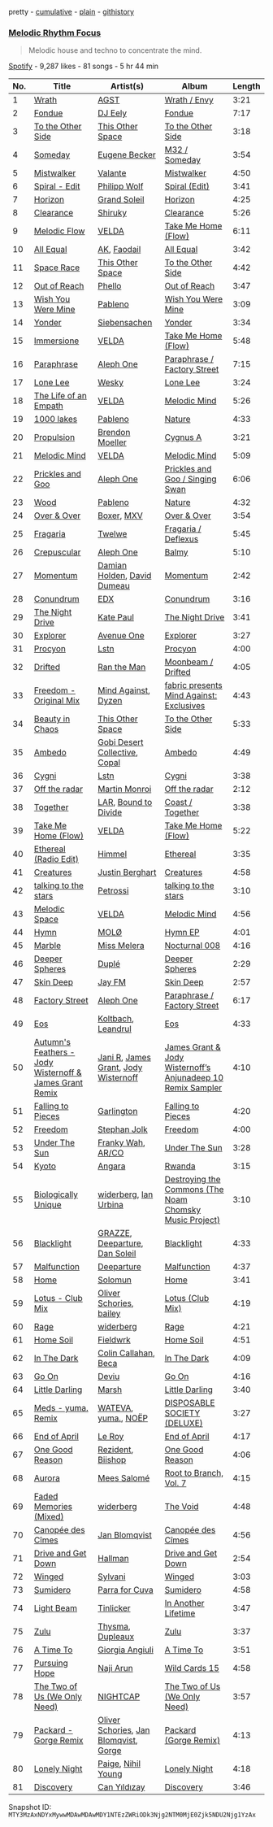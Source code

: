 pretty - [cumulative](/playlists/cumulative/37i9dQZF1DX6Hxkvl9MShf.md) - [plain](/playlists/plain/37i9dQZF1DX6Hxkvl9MShf) - [githistory](https://github.githistory.xyz/mackorone/spotify-playlist-archive/blob/main/playlists/plain/37i9dQZF1DX6Hxkvl9MShf)

### [Melodic Rhythm Focus](https://open.spotify.com/playlist/37i9dQZF1DX6Hxkvl9MShf)

> Melodic house and techno to concentrate the mind.

[Spotify](https://open.spotify.com/user/spotify) - 9,287 likes - 81 songs - 5 hr 44 min

| No. | Title | Artist(s) | Album | Length |
|---|---|---|---|---|
| 1 | [Wrath](https://open.spotify.com/track/0nxEpiRh6ja8YxKTR8kCkO) | [AGST](https://open.spotify.com/artist/0P5MXX9jXK95yuTDArYkDI) | [Wrath / Envy](https://open.spotify.com/album/1dCtDbppPhPtiIl3ZCkfFu) | 3:21 |
| 2 | [Fondue](https://open.spotify.com/track/1pZldGjxSdpj7762vA8K2M) | [DJ Eely](https://open.spotify.com/artist/1pWq7WE6SgN6KxOFXD3w80) | [Fondue](https://open.spotify.com/album/4vXCNj1pri5Rh1RyplbD25) | 7:17 |
| 3 | [To the Other Side](https://open.spotify.com/track/0WQvuT8ShwwdwCAy86vjvA) | [This Other Space](https://open.spotify.com/artist/6lhdbR7pr8RR29VgTh2lqT) | [To the Other Side](https://open.spotify.com/album/5o5mo6GTWRfGwssThNcnij) | 3:18 |
| 4 | [Someday](https://open.spotify.com/track/7mp30d3iokq9QJVuJrCr47) | [Eugene Becker](https://open.spotify.com/artist/0CyuzTTSv7rrrgSkbereey) | [M32 / Someday](https://open.spotify.com/album/1swX91V0758v64RezrjdUk) | 3:54 |
| 5 | [Mistwalker](https://open.spotify.com/track/29HBY8bz6ut3ePI9VyEtx5) | [Valante](https://open.spotify.com/artist/3s1vSYK2eb5fflFHezIbUh) | [Mistwalker](https://open.spotify.com/album/6r0JeC4CfopkU0otpIKqTg) | 4:50 |
| 6 | [Spiral \- Edit](https://open.spotify.com/track/555xHSjplKrHgZteVOwJ7R) | [Philipp Wolf](https://open.spotify.com/artist/6uKv2ihEYpsDwWOW6pv1aH) | [Spiral \(Edit\)](https://open.spotify.com/album/1Xycot3BuBMYXvCFRMeZ88) | 3:41 |
| 7 | [Horizon](https://open.spotify.com/track/5XS5y3JmxNyp39AM1G5LKc) | [Grand Soleil](https://open.spotify.com/artist/7dhbDPq0PhEbcf3PB1f4R8) | [Horizon](https://open.spotify.com/album/0UvAiiyVwwmZ0z0YowDcxK) | 4:25 |
| 8 | [Clearance](https://open.spotify.com/track/4Xs8dQwj1Ic4FyCcCyRKYq) | [Shiruky](https://open.spotify.com/artist/1Tr7ffkJ66E8bXTm2g7uEM) | [Clearance](https://open.spotify.com/album/32i7uXRwJK36jBrjndQ7m8) | 5:26 |
| 9 | [Melodic Flow](https://open.spotify.com/track/6yfkhmXK9eBGGrBMR3ypzt) | [VELDA](https://open.spotify.com/artist/4qJI9uNSis7Qi4J1q1Eufn) | [Take Me Home \(Flow\)](https://open.spotify.com/album/4b2TWiGPq0iDNzYKyndF3f) | 6:11 |
| 10 | [All Equal](https://open.spotify.com/track/18l96LCRzEegdK7snU2DFF) | [AK](https://open.spotify.com/artist/33Cf4O1KAVbtQa00scMi2A), [Faodail](https://open.spotify.com/artist/7p53fRMaR9h4Ri162E5LGi) | [All Equal](https://open.spotify.com/album/1mv4eGXzEDCUmKnf43FUQS) | 3:42 |
| 11 | [Space Race](https://open.spotify.com/track/0xwdddgB2jZ93gUE2MmLQY) | [This Other Space](https://open.spotify.com/artist/6lhdbR7pr8RR29VgTh2lqT) | [To the Other Side](https://open.spotify.com/album/5o5mo6GTWRfGwssThNcnij) | 4:42 |
| 12 | [Out of Reach](https://open.spotify.com/track/7Bp5A16DdqfuQRT8VycDyD) | [Phello](https://open.spotify.com/artist/6TArvryQ2YjjufQdezlUUh) | [Out of Reach](https://open.spotify.com/album/51NhUnwkhYgymplSpEOndN) | 3:47 |
| 13 | [Wish You Were Mine](https://open.spotify.com/track/3nTWBIjPDUWuuAfIdgQgxi) | [Pableno](https://open.spotify.com/artist/3Yx4eLSofQtpIvtTGcM77h) | [Wish You Were Mine](https://open.spotify.com/album/5wbyzmz1QgQ2B9K5NSoaGL) | 3:09 |
| 14 | [Yonder](https://open.spotify.com/track/5MIMRwC9I4SP48zoMhAbwh) | [Siebensachen](https://open.spotify.com/artist/1LysQsO6Eq11YuvI300Imv) | [Yonder](https://open.spotify.com/album/7yHZPzZKRtYgTBxNP71Eg1) | 3:34 |
| 15 | [Immersione](https://open.spotify.com/track/0vMZDUNKHsu10R8spLzXol) | [VELDA](https://open.spotify.com/artist/4qJI9uNSis7Qi4J1q1Eufn) | [Take Me Home \(Flow\)](https://open.spotify.com/album/4b2TWiGPq0iDNzYKyndF3f) | 5:48 |
| 16 | [Paraphrase](https://open.spotify.com/track/6UxZrWzjU4awYqpqVyFgNi) | [Aleph One](https://open.spotify.com/artist/3oYNb7aE6uwlrEi6mehZeP) | [Paraphrase / Factory Street](https://open.spotify.com/album/7grBNquVmoGIx7asud1VLg) | 7:15 |
| 17 | [Lone Lee](https://open.spotify.com/track/456Hy3jnUpaJCd1pYbdqSa) | [Wesky](https://open.spotify.com/artist/2Qe7rgMOTEP0nIJdY6mqVn) | [Lone Lee](https://open.spotify.com/album/6K6Zy1aiJoQJEPKeYBaw8e) | 3:24 |
| 18 | [The Life of an Empath](https://open.spotify.com/track/6SKHpIBF0zImsmqmRkgvwp) | [VELDA](https://open.spotify.com/artist/4qJI9uNSis7Qi4J1q1Eufn) | [Melodic Mind](https://open.spotify.com/album/6U1k2aJKB0xIeHXAeG52mS) | 5:26 |
| 19 | [1000 lakes](https://open.spotify.com/track/49xFTW2nKbhkGqRTVzWeUc) | [Pableno](https://open.spotify.com/artist/3Yx4eLSofQtpIvtTGcM77h) | [Nature](https://open.spotify.com/album/5zeYZeKbnrF0jNt6AYCHY4) | 4:33 |
| 20 | [Propulsion](https://open.spotify.com/track/5sHP9Y0mhhxC1j7AtsqOvT) | [Brendon Moeller](https://open.spotify.com/artist/3V3T5haMWZGfFxqVsAB9oB) | [Cygnus A](https://open.spotify.com/album/0YH8iHF3YgylIRIdlL6bGV) | 3:21 |
| 21 | [Melodic Mind](https://open.spotify.com/track/4vRHOvD3C0sESg8srdkunk) | [VELDA](https://open.spotify.com/artist/4qJI9uNSis7Qi4J1q1Eufn) | [Melodic Mind](https://open.spotify.com/album/6U1k2aJKB0xIeHXAeG52mS) | 5:09 |
| 22 | [Prickles and Goo](https://open.spotify.com/track/3anEkpGQT5hDxtPwtX4itO) | [Aleph One](https://open.spotify.com/artist/3oYNb7aE6uwlrEi6mehZeP) | [Prickles and Goo / Singing Swan](https://open.spotify.com/album/02HQv9kLC7kNf5jtcVP7mc) | 6:06 |
| 23 | [Wood](https://open.spotify.com/track/1jySrrqnp7ux50ZdKFCwTZ) | [Pableno](https://open.spotify.com/artist/3Yx4eLSofQtpIvtTGcM77h) | [Nature](https://open.spotify.com/album/5zeYZeKbnrF0jNt6AYCHY4) | 4:32 |
| 24 | [Over & Over](https://open.spotify.com/track/7LtMkKuPFGYkzCmKsn9Iqs) | [Boxer](https://open.spotify.com/artist/2BCF7CstRXVyyH72etqztG), [MXV](https://open.spotify.com/artist/2CGL9R0HbeFEJgZ7b1ShHG) | [Over & Over](https://open.spotify.com/album/1MN98hNKJJ2vwqeuUxafaC) | 3:54 |
| 25 | [Fragaria](https://open.spotify.com/track/5SFYmIfbzjnoQuteQ4CuKi) | [Twelwe](https://open.spotify.com/artist/0cXv4l0iCzhQrRljsAQyQW) | [Fragaria / Deflexus](https://open.spotify.com/album/07f55XYO4bXC7cnaFz2l2C) | 5:45 |
| 26 | [Crepuscular](https://open.spotify.com/track/5mFUHYZXlZhiSdqKmscDcU) | [Aleph One](https://open.spotify.com/artist/3oYNb7aE6uwlrEi6mehZeP) | [Balmy](https://open.spotify.com/album/2w24KFSj3y18ardZ75SIMm) | 5:10 |
| 27 | [Momentum](https://open.spotify.com/track/0dwUqHfuKGhtYCChyeLyxX) | [Damian Holden](https://open.spotify.com/artist/6VgyMZzlNejIhFh7Yn6SlM), [David Dumeau](https://open.spotify.com/artist/7w0cV0FuzKwIknB51cxzfQ) | [Momentum](https://open.spotify.com/album/1QsITkVjzy1Rx4AqYNUAsZ) | 2:42 |
| 28 | [Conundrum](https://open.spotify.com/track/7EmY6KCl1EF5FbieZznTrL) | [EDX](https://open.spotify.com/artist/7GMot9WvBYqhhJz92vhBp6) | [Conundrum](https://open.spotify.com/album/53LSWUnOo7bskTO0acMR2C) | 3:16 |
| 29 | [The Night Drive](https://open.spotify.com/track/5hb2q1B9k3GbH5S5G7St8V) | [Kate Paul](https://open.spotify.com/artist/1anQkfV3WidZBDrdAQwAsx) | [The Night Drive](https://open.spotify.com/album/3E5OpinsSZ2ZftAEfNjr7E) | 3:41 |
| 30 | [Explorer](https://open.spotify.com/track/73ZGLBW8CcalAp74aNp04Z) | [Avenue One](https://open.spotify.com/artist/36aAN3R8JUJBcInylswfxA) | [Explorer](https://open.spotify.com/album/6RzLGMfBS4YSydph8v3X7G) | 3:27 |
| 31 | [Procyon](https://open.spotify.com/track/5gvDnP06VUVHoXguSa61GN) | [Lstn](https://open.spotify.com/artist/0OO1zgX3CUfJQwoOEBSKSp) | [Procyon](https://open.spotify.com/album/07rzxct9bZTdMmoVlE0g7g) | 4:00 |
| 32 | [Drifted](https://open.spotify.com/track/57H1bcqbsyrGHfTebZddzy) | [Ran the Man](https://open.spotify.com/artist/69lVKiR03uaDrGqEgOC2gu) | [Moonbeam / Drifted](https://open.spotify.com/album/7lgjYTyAR0PUXAKaOnB4JN) | 4:05 |
| 33 | [Freedom \- Original Mix](https://open.spotify.com/track/55PaZ1kAp9GbEq4EKvnkjy) | [Mind Against](https://open.spotify.com/artist/48LWLoeY0dhwaiX1FRsn72), [Dyzen](https://open.spotify.com/artist/4iBwpHcklqLJMHgrTEHEYl) | [fabric presents Mind Against: Exclusives](https://open.spotify.com/album/0ATO1xXlH9Y6g6TyqA46ZS) | 4:43 |
| 34 | [Beauty in Chaos](https://open.spotify.com/track/6yP5OEYCfYX5xldBO2MEVA) | [This Other Space](https://open.spotify.com/artist/6lhdbR7pr8RR29VgTh2lqT) | [To the Other Side](https://open.spotify.com/album/5o5mo6GTWRfGwssThNcnij) | 5:33 |
| 35 | [Ambedo](https://open.spotify.com/track/2zM04tPo64cBenFH8ySe4j) | [Gobi Desert Collective](https://open.spotify.com/artist/2w0J6UmL0Unhj5yqE7rlfp), [Copal](https://open.spotify.com/artist/1LjHpgBTL94CVnf7IWq0es) | [Ambedo](https://open.spotify.com/album/37FhL6sBiGuKD8sQwaXIl7) | 4:49 |
| 36 | [Cygni](https://open.spotify.com/track/6YZ9SMO6M3xiLFdSGTDF16) | [Lstn](https://open.spotify.com/artist/0OO1zgX3CUfJQwoOEBSKSp) | [Cygni](https://open.spotify.com/album/1bisz6k9iWqxXgFhI40NDk) | 3:38 |
| 37 | [Off the radar](https://open.spotify.com/track/6LpCOSM7ti0RkktlPHPBbK) | [Martin Monroi](https://open.spotify.com/artist/4IB5E37eyDYzrP0nQPogaq) | [Off the radar](https://open.spotify.com/album/1KmL8xWaFnWAWMbistk5L6) | 2:12 |
| 38 | [Together](https://open.spotify.com/track/1GPFWNzYJMZrrrspWyfzLn) | [LAR](https://open.spotify.com/artist/2w3NdJswSn39l3TU9vIRq0), [Bound to Divide](https://open.spotify.com/artist/5nQ7llwdZYT6MWMeLLe8dc) | [Coast / Together](https://open.spotify.com/album/7k8M4tm1mp1DfdVTcTtItQ) | 3:38 |
| 39 | [Take Me Home \(Flow\)](https://open.spotify.com/track/1rl7OIW7etWxE0AoSBgOr9) | [VELDA](https://open.spotify.com/artist/4qJI9uNSis7Qi4J1q1Eufn) | [Take Me Home \(Flow\)](https://open.spotify.com/album/4b2TWiGPq0iDNzYKyndF3f) | 5:22 |
| 40 | [Ethereal \(Radio Edit\)](https://open.spotify.com/track/4I1craJ9AQ0urnj2w2MRN7) | [Himmel](https://open.spotify.com/artist/2SaSegJV3zAzlLOiQTFXKm) | [Ethereal](https://open.spotify.com/album/4RKhGmT9AL6NnoSLHHNQZd) | 3:35 |
| 41 | [Creatures](https://open.spotify.com/track/2Xu88uUM8dvRSzsZa8Tm2W) | [Justin Berghart](https://open.spotify.com/artist/2U8TggBhPjlTITew6Z3Dgt) | [Creatures](https://open.spotify.com/album/4GSSe42yWKGReogQuuUfuE) | 4:58 |
| 42 | [talking to the stars](https://open.spotify.com/track/7nPMoLmBEkX5RZJFu69yBJ) | [Petrossi](https://open.spotify.com/artist/292Qxue6mDhhn2lAb1UTPY) | [talking to the stars](https://open.spotify.com/album/0QYLpRpeFBLc9ZluwNesya) | 3:10 |
| 43 | [Melodic Space](https://open.spotify.com/track/7ojus18AAOWFneqLSxRyTn) | [VELDA](https://open.spotify.com/artist/4qJI9uNSis7Qi4J1q1Eufn) | [Melodic Mind](https://open.spotify.com/album/6U1k2aJKB0xIeHXAeG52mS) | 4:56 |
| 44 | [Hymn](https://open.spotify.com/track/1v2jFLpXe18CqSMhoCTwzN) | [MOLØ](https://open.spotify.com/artist/29k6IUtkDp9ErAaJrh1Tlg) | [Hymn EP](https://open.spotify.com/album/7zm4nHUqUFvw1ELqgzUKIc) | 4:01 |
| 45 | [Marble](https://open.spotify.com/track/7w2Uz5hNCkrKjfgzvvNe6i) | [Miss Melera](https://open.spotify.com/artist/3P7dBiGBrfbqVE1Etbr9f1) | [Nocturnal 008](https://open.spotify.com/album/1zO69WjJDc7QBGpDbscldx) | 4:16 |
| 46 | [Deeper Spheres](https://open.spotify.com/track/1pKglyymqDNY0yXIv94ztW) | [Duplé](https://open.spotify.com/artist/1Mxkl3Mm7sbelsKWiXTfSf) | [Deeper Spheres](https://open.spotify.com/album/31jWTV8wMy7Q12z5ENEWWl) | 2:29 |
| 47 | [Skin Deep](https://open.spotify.com/track/1CAozfu6bPDxaKe39x030x) | [Jay FM](https://open.spotify.com/artist/0XHQV1DM8cqEJrB4gRuogs) | [Skin Deep](https://open.spotify.com/album/3pejPyeMAWaEasm6SzmURn) | 2:57 |
| 48 | [Factory Street](https://open.spotify.com/track/2F58Ag9vbwo45IiAAuDgK0) | [Aleph One](https://open.spotify.com/artist/3oYNb7aE6uwlrEi6mehZeP) | [Paraphrase / Factory Street](https://open.spotify.com/album/7grBNquVmoGIx7asud1VLg) | 6:17 |
| 49 | [Eos](https://open.spotify.com/track/4zt4GY2HQIed2cPBjfgYyB) | [Koltbach](https://open.spotify.com/artist/7Gh2MFtYW3bviFGoult3NI), [Leandrul](https://open.spotify.com/artist/4Snz0sv7XxepVcywmQo8kH) | [Eos](https://open.spotify.com/album/4hQmFFx2NcIWdNgctEmOtJ) | 4:33 |
| 50 | [Autumn's Feathers \- Jody Wisternoff & James Grant Remix](https://open.spotify.com/track/7fY7uNpeE0Ltj4bRjbC6fe) | [Jani R](https://open.spotify.com/artist/2amVBLl47zl2VpBbJwCRvZ), [James Grant](https://open.spotify.com/artist/45fFrwMq6sPP5P4k1qqFi7), [Jody Wisternoff](https://open.spotify.com/artist/5gTVJRQmuS88nOhhdHqErL) | [James Grant & Jody Wisternoff’s Anjunadeep 10 Remix Sampler](https://open.spotify.com/album/7wWaddZcwkHrjzrUHj8Hdv) | 4:10 |
| 51 | [Falling to Pieces](https://open.spotify.com/track/414f1otLrNbnkbp1y64Kad) | [Garlington](https://open.spotify.com/artist/0vpphNRtTdCcdrPShcqszB) | [Falling to Pieces](https://open.spotify.com/album/48doydsi6ECHFAtzvg7Ibh) | 4:20 |
| 52 | [Freedom](https://open.spotify.com/track/2bHGHbsFmjQdmdE7hZSKr6) | [Stephan Jolk](https://open.spotify.com/artist/7w0ddx9rFndvpiqO1VOxJM) | [Freedom](https://open.spotify.com/album/4GPawXGx2GGTfN8dPKUBI9) | 4:00 |
| 53 | [Under The Sun](https://open.spotify.com/track/1eKSPMRzGdglxelX3kyrqc) | [Franky Wah](https://open.spotify.com/artist/3IG3Ub4ra8AuSxCFDVkVco), [AR/CO](https://open.spotify.com/artist/7mGI9Sd66FqHjIkwzkgbG7) | [Under The Sun](https://open.spotify.com/album/0nOe03llpGGQNH6Zjyj20Z) | 3:28 |
| 54 | [Kyoto](https://open.spotify.com/track/0tPk6OPi760BD6C5WtqcqG) | [Angara](https://open.spotify.com/artist/14MtSANT6PClR71nsqXhy3) | [Rwanda](https://open.spotify.com/album/2EJha1iSDvG06t7tUrkrnV) | 3:15 |
| 55 | [Biologically Unique](https://open.spotify.com/track/1w0YqmsRPGnUhw5WPCjbwL) | [widerberg](https://open.spotify.com/artist/6ob0DwL4uI6eR5i9cc5tNn), [Ian Urbina](https://open.spotify.com/artist/7miGJahGF5JYOunptmXsQz) | [Destroying the Commons \(The Noam Chomsky Music Project\)](https://open.spotify.com/album/5j49qhDj0R2sNiYhyvsgUl) | 3:10 |
| 56 | [Blacklight](https://open.spotify.com/track/1xuwXSZMBXvgASjegHXftC) | [GRAZZE](https://open.spotify.com/artist/4NyGWI0UeGa6jOyRDLawjt), [Deeparture](https://open.spotify.com/artist/77jpUdhY3sur4mrNURonho), [Dan Soleil](https://open.spotify.com/artist/2z0mmxKTw0KpO7Qnb6aB2r) | [Blacklight](https://open.spotify.com/album/13GuifKdMCY8mjhpT3pUYb) | 4:33 |
| 57 | [Malfunction](https://open.spotify.com/track/3D4jG7Y8X8McysevNpy8Cj) | [Deeparture](https://open.spotify.com/artist/77jpUdhY3sur4mrNURonho) | [Malfunction](https://open.spotify.com/album/5Qrv5ulhZrnvhrUdKthVwO) | 4:37 |
| 58 | [Home](https://open.spotify.com/track/4Np4NOxEBsYvPNBZ8W0BDu) | [Solomun](https://open.spotify.com/artist/5wJK4kQAkVGjqM9x46KQOC) | [Home](https://open.spotify.com/album/6wXKar1LAK5xSRcPLhbzjR) | 3:41 |
| 59 | [Lotus \- Club Mix](https://open.spotify.com/track/2SIbyyyKMYeZUrNgXMAl88) | [Oliver Schories](https://open.spotify.com/artist/0iTjLBepeGaLgZS18kxgRq), [bailey](https://open.spotify.com/artist/11cVIlWcbl4NaDtqlrVCaM) | [Lotus \(Club Mix\)](https://open.spotify.com/album/2aeejn2J3EFcjihtTDNOIj) | 4:19 |
| 60 | [Rage](https://open.spotify.com/track/6Ey5lYMyrkmtOq4AynJWqq) | [widerberg](https://open.spotify.com/artist/6ob0DwL4uI6eR5i9cc5tNn) | [Rage](https://open.spotify.com/album/0UQq67DPcgjurEE1hv8BaP) | 4:21 |
| 61 | [Home Soil](https://open.spotify.com/track/0zB2n90yhNv9asggzCHquQ) | [Fieldwrk](https://open.spotify.com/artist/5kaKDrdT33R6aZUqOgeurx) | [Home Soil](https://open.spotify.com/album/4S6lffp4MPB7FKPlsWChTZ) | 4:51 |
| 62 | [In The Dark](https://open.spotify.com/track/4oxq6ceUjxkYP1eCYcohCA) | [Colin Callahan](https://open.spotify.com/artist/2iEHP9ulupDjZ4lSerS15e), [Beca](https://open.spotify.com/artist/2qXthFTwJd5iDQXO3aupY6) | [In The Dark](https://open.spotify.com/album/5raouznvybV0UwJd0x8tjG) | 4:09 |
| 63 | [Go On](https://open.spotify.com/track/4d3JRnahWYC2yAFP8P3zPv) | [Deviu](https://open.spotify.com/artist/7IGIJ4SYJmJVQNuYLy1XyH) | [Go On](https://open.spotify.com/album/0XWxX62VjzaDLezYWL8d1m) | 4:16 |
| 64 | [Little Darling](https://open.spotify.com/track/6a8cXlaywnIqM9i5e9CQ1I) | [Marsh](https://open.spotify.com/artist/1eucLGnPT27tdEh6MU29wp) | [Little Darling](https://open.spotify.com/album/6Mei0SlN9JC0ndjc6j85lW) | 3:40 |
| 65 | [Meds \- yuma\. Remix](https://open.spotify.com/track/3VbGkKIFxuUP6fAcmKwEYc) | [WATEVA](https://open.spotify.com/artist/68D0OoPnJ7buwHp1YGrckH), [yuma.](https://open.spotify.com/artist/5ynMbTlnZvBUxrxUrd6gs0), [NOËP](https://open.spotify.com/artist/0SjnenkLIpqRE9SUzogeOp) | [DISPOSABLE SOCIETY \(DELUXE\)](https://open.spotify.com/album/4ydB44OU7hMXY65PJroOnF) | 3:27 |
| 66 | [End of April](https://open.spotify.com/track/1zKeTHsH4bDkxRCDZJ0ooX) | [Le Roy](https://open.spotify.com/artist/3kMhrWKG8MEuMwDDxXzI31) | [End of April](https://open.spotify.com/album/6CholsMw6IRGcCTarY90J1) | 4:17 |
| 67 | [One Good Reason](https://open.spotify.com/track/78rkJWLEiS9xLHoLTvKBMD) | [Rezident](https://open.spotify.com/artist/0hzZTaZ59eR5lESXHRVgkc), [Biishop](https://open.spotify.com/artist/1vaoL5LaD2f0jG2UlrY5yF) | [One Good Reason](https://open.spotify.com/album/1FstNbRbOu1oirig9t4f4K) | 4:06 |
| 68 | [Aurora](https://open.spotify.com/track/1ph04xYVto69PJfUsyfFkA) | [Mees Salomé](https://open.spotify.com/artist/3vcY5vaGqSQF6UA9N2iC4L) | [Root to Branch, Vol\. 7](https://open.spotify.com/album/6wp5huGPxSzeFqm4D6Db7g) | 4:15 |
| 69 | [Faded Memories \(Mixed\)](https://open.spotify.com/track/2TO4pqzHjdo6GlY0c9vCyb) | [widerberg](https://open.spotify.com/artist/6ob0DwL4uI6eR5i9cc5tNn) | [The Void](https://open.spotify.com/album/06m4CHg1X4D2PWi1n1I5uL) | 4:48 |
| 70 | [Canopée des Cîmes](https://open.spotify.com/track/2nVUEKKPv9DDilSZwCcMfu) | [Jan Blomqvist](https://open.spotify.com/artist/5wMlMjOLeJfS5DfxqGfm83) | [Canopée des Cîmes](https://open.spotify.com/album/1YLdXic6IjXGNPMBJhDE0u) | 4:56 |
| 71 | [Drive and Get Down](https://open.spotify.com/track/075hDJMUGL0JoPpHw385iU) | [Hallman](https://open.spotify.com/artist/6lQbKezHkug0aJSkAjYYO5) | [Drive and Get Down](https://open.spotify.com/album/6eE4Z5VF2Qh3URCiMlYtWV) | 2:54 |
| 72 | [Winged](https://open.spotify.com/track/0NPcR1k55P2GkqNbEOzQNZ) | [Sylvani](https://open.spotify.com/artist/581sgZmsCXipWY3qVM4CPS) | [Winged](https://open.spotify.com/album/14XXSsGzPe6mw5lrnj5ags) | 3:03 |
| 73 | [Sumidero](https://open.spotify.com/track/1ZcT9DpO9dPmW3wov6Tlze) | [Parra for Cuva](https://open.spotify.com/artist/238y1dKPtMeFEpX3Y6H1Vr) | [Sumidero](https://open.spotify.com/album/1DElDXosVfJvgArfUOsQYQ) | 4:58 |
| 74 | [Light Beam](https://open.spotify.com/track/3ElJuZPmBGeyZotv1yrusW) | [Tinlicker](https://open.spotify.com/artist/5EmEZjq8eHEC6qFnT63Lza) | [In Another Lifetime](https://open.spotify.com/album/5YbDMcXp70ko2WzPFA7WEb) | 3:47 |
| 75 | [Zulu](https://open.spotify.com/track/7toCMhnVo1qctxl8IK8l9K) | [Thysma](https://open.spotify.com/artist/38rkVgCX1c5TUzFNRwfexd), [Dupleaux](https://open.spotify.com/artist/6DFdY2okBQHMutpHvNllHH) | [Zulu](https://open.spotify.com/album/5BWroPNfI4cgbVZMhOmFgw) | 3:37 |
| 76 | [A Time To](https://open.spotify.com/track/4UiwDnk0riQvDpoNJFAfME) | [Giorgia Angiuli](https://open.spotify.com/artist/4iHnLagnnmgiIwMSm1wuTq) | [A Time To](https://open.spotify.com/album/3BQgR0hDgi4uPaQ31siV83) | 3:51 |
| 77 | [Pursuing Hope](https://open.spotify.com/track/1LvZxDh1QdLjbglpDYmxO9) | [Naji Arun](https://open.spotify.com/artist/6D4iLrobSbnjNEriFsP6lG) | [Wild Cards 15](https://open.spotify.com/album/0PiZxkumyyAWEfJRCojjAs) | 4:58 |
| 78 | [The Two of Us \(We Only Need\)](https://open.spotify.com/track/7mKOhewqU0whbsRHw2vD3t) | [NIGHTCAP](https://open.spotify.com/artist/6zQzf5rafx9QyRokaqO4qH) | [The Two of Us \(We Only Need\)](https://open.spotify.com/album/7hA8pFcuyGgljiYegOCr3b) | 3:57 |
| 79 | [Packard \- Gorge Remix](https://open.spotify.com/track/2hSND2hVEPenTYfmWJ9GDr) | [Oliver Schories](https://open.spotify.com/artist/0iTjLBepeGaLgZS18kxgRq), [Jan Blomqvist](https://open.spotify.com/artist/5wMlMjOLeJfS5DfxqGfm83), [Gorge](https://open.spotify.com/artist/6Y3FCZA50anf3ukg9O7ZLq) | [Packard \(Gorge Remix\)](https://open.spotify.com/album/2aV6mj4wUxxh82ClhtftKJ) | 4:13 |
| 80 | [Lonely Night](https://open.spotify.com/track/7kvs3o12r8O88rJL727YWB) | [Paige](https://open.spotify.com/artist/4Z99ysbztLlZqmYK3urV7w), [Nihil Young](https://open.spotify.com/artist/11OUxHFoGgo2NDSdT6YiEC) | [Lonely Night](https://open.spotify.com/album/5SijFh7slOdvypBK269Be6) | 4:18 |
| 81 | [Discovery](https://open.spotify.com/track/5npj4pyFmLxaV7sl59tZVB) | [Can Yıldızay](https://open.spotify.com/artist/5z9s8EUJoZ0HcoRqNrlFNg) | [Discovery](https://open.spotify.com/album/5jxCiCAEmvRsXosoyQXjok) | 3:46 |

Snapshot ID: `MTY3MzAxNDYxMywwMDAwMDAwMDY1NTEzZWRiODk3Njg2NTM0MjE0Zjk5NDU2Njg1YzAx`

